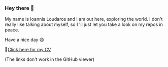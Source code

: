 ### Hey there 👋

My name is Ioannis Loudaros and I am out here, exploring the world. 
I don't really like talking about myself, so I 'll just let you take a look on my repos in peace.

Have a nice day 😄

📃[Click here for my CV](CV.pdf) 

(The links don't work in the GitHub viewer)


<!--
**iloudaros/iloudaros** is a ✨ _special_ ✨ repository because its `README.md` (this file) appears on your GitHub profile.

Here are some ideas to get you started:

- 🔭 I’m currently working on ...
- 🌱 I’m currently learning ...
- 👯 I’m looking to collaborate on ...
- 🤔 I’m looking for help with ...
- 💬 Ask me about ...
- 📫 How to reach me: ...
- 😄 Pronouns: ...
- ⚡ Fun fact: ...
-->
